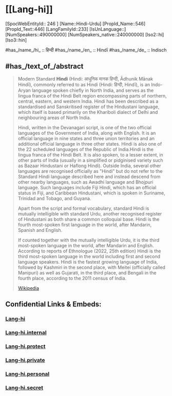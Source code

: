﻿---
type: Lang
aliases:
- Hindi-Urdu
tags: 
- Lang/hi
---
# [[Lang-hi]] 


[SpocWebEntityId:: 246 ]
[Name::Hindi-Urdu]
[PropId_Name::546]
[PropId_Text::446]
[LangFamilyId::233]
[IsUnLanguage::]
[NumSpeakers::490000000]
[NumSpeakers_native::240000000]
[Iso2::hi]
[Iso3::hin]

#has_/name_/hi_ ::  हिन्दी 
#has_/name_/en_ :: Hindī 
#has_/name_/de_ :: Indisch  


## #has_/text_of_/abstract  


> Modern Standard **Hindi** (Hindi: आधुनिक मानक हिन्दी, Ādhunik Mānak Hindī), commonly referred to as Hindi (Hindi: हिन्दी, Hindī), is an Indo-Aryan language spoken chiefly in North India, and serves as the lingua franca of the Hindi Belt region encompassing parts of northern, central, eastern, and western India. Hindi has been described as a standardised and Sanskritised register of the Hindustani language, which itself is based primarily on the Khariboli dialect of Delhi and neighbouring areas of North India. 
> 
> Hindi, written in the Devanagari script, is one of the two official languages of the Government of India, along with English. It is an official language in nine states and three union territories and an additional official language in three other states. Hindi is also one of the 22 scheduled languages of the Republic of India.Hindi is the lingua franca of the Hindi Belt. It is also spoken, to a lesser extent, in other parts of India (usually in a simplified or pidginised variety such as Bazaar Hindustani or Haflong Hindi). Outside India, several other languages are recognised officially as "Hindi" but do not refer to the Standard Hindi language described here and instead descend from other nearby languages, such as Awadhi language and Bhojpuri language. Such languages include Fiji Hindi, which has an official status in Fiji, and Caribbean Hindustani, which is spoken in Suriname, Trinidad and Tobago, and Guyana. 
> 
> Apart from the script and formal vocabulary, standard Hindi is mutually intelligible with standard Urdu, another recognised register of Hindustani as both share a common colloquial base. 
> Hindi is the fourth most-spoken first language in the world, after Mandarin, Spanish and English. 
> 
> If counted together with the mutually intelligible Urdu, it is the third most-spoken language in the world, after Mandarin and English. According to reports of Ethnologue (2022, 25th edition) Hindi is the third most-spoken language in the world including first and second language speakers. 
> Hindi is the fastest growing language of India, followed by Kashmiri in the second place, with Meitei (officially called Manipuri) as well as Gujarati, in the third place, and Bengali in the fourth place, according to the 2011 census of India.
>
> [Wikipedia](https://en.wikipedia.org/wiki/Hindi)



## Confidential Links & Embeds: 

### [Lang-hi](/_public/Language/Lang~Family/LangFamily-Indo-European/LangFamily-Indo-Iranian/LangFamily-Indo-Aryan/Lang-hi.md) 

### [Lang-hi.internal](/_internal/Language/Lang~Family/LangFamily-Indo-European/LangFamily-Indo-Iranian/LangFamily-Indo-Aryan/Lang-hi.internal.md) 

### [Lang-hi.protect](/_protect/Language/Lang~Family/LangFamily-Indo-European/LangFamily-Indo-Iranian/LangFamily-Indo-Aryan/Lang-hi.protect.md) 

### [Lang-hi.private](/_private/Language/Lang~Family/LangFamily-Indo-European/LangFamily-Indo-Iranian/LangFamily-Indo-Aryan/Lang-hi.private.md) 

### [Lang-hi.personal](/_personal/Language/Lang~Family/LangFamily-Indo-European/LangFamily-Indo-Iranian/LangFamily-Indo-Aryan/Lang-hi.personal.md) 

### [Lang-hi.secret](/_secret/Language/Lang~Family/LangFamily-Indo-European/LangFamily-Indo-Iranian/LangFamily-Indo-Aryan/Lang-hi.secret.md) 
